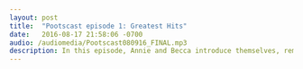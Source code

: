 ```yaml
---
layout: post
title:  "Pootscast episode 1: Greatest Hits"
date:   2016-08-17 21:58:06 -0700
audio: /audiomedia/Pootscast080916_FINAL.mp3
description: In this episode, Annie and Becca introduce themselves, reminisce about a unique family musical that never happened, and watch The Neverending Story as adults. 
---
```


